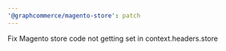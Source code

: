 ```yaml
---
'@graphcommerce/magento-store': patch
---
```


Fix Magento store code not getting set in context.headers.store

